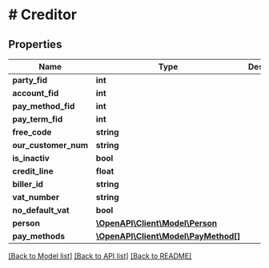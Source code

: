 # # Creditor

## Properties

Name | Type | Description | Notes
------------ | ------------- | ------------- | -------------
**party_fid** | **int** |  | [optional]
**account_fid** | **int** |  | [optional]
**pay_method_fid** | **int** |  | [optional]
**pay_term_fid** | **int** |  | [optional]
**free_code** | **string** |  | [optional]
**our_customer_num** | **string** |  | [optional]
**is_inactiv** | **bool** |  | [optional]
**credit_line** | **float** |  | [optional]
**biller_id** | **string** |  | [optional]
**vat_number** | **string** |  | [optional]
**no_default_vat** | **bool** |  | [optional]
**person** | [**\OpenAPI\Client\Model\Person**](Person.md) |  | [optional]
**pay_methods** | [**\OpenAPI\Client\Model\PayMethod[]**](PayMethod.md) |  | [optional]

[[Back to Model list]](../../README.md#models) [[Back to API list]](../../README.md#endpoints) [[Back to README]](../../README.md)
